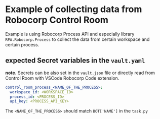 # Example of collecting data from Robocorp Control Room

Example is using Robocorp Process API and especially library `RPA.Robocorp.Process`
to collect the data from certain workspace and certain process.

## expected Secret variables in the `vault.yaml`

**note.** Secrets can be also set in the `vault.json` file or directly read from Control Room with VSCode Robocorp Code extension.

```yaml
control_room_process_<NAME_OF_THE_PROCESS>:
  workspace_id: <WORKSPACE_ID>
  process_id: <PROCESS_ID>
  api_key: <PROCESS_API_KEY>
```

The `<NAME_OF_THE_PROCESS>` should match `BOT['NAME']` in the `task.py`
